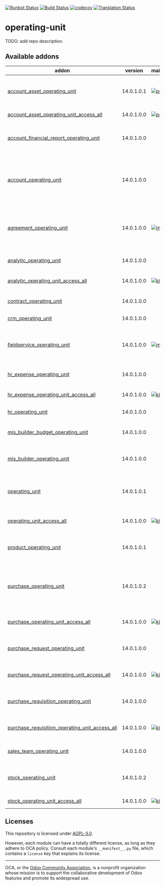 [![Runbot Status](https://runbot.odoo-community.org/runbot/badge/flat/213/14.0.svg)](https://runbot.odoo-community.org/runbot/repo/github-com-oca-operating-unit-213)
[![Build Status](https://travis-ci.com/OCA/operating-unit.svg?branch=14.0)](https://travis-ci.com/OCA/operating-unit)
[![codecov](https://codecov.io/gh/OCA/operating-unit/branch/14.0/graph/badge.svg)](https://codecov.io/gh/OCA/operating-unit)
[![Translation Status](https://translation.odoo-community.org/widgets/operating-unit-14-0/-/svg-badge.svg)](https://translation.odoo-community.org/engage/operating-unit-14-0/?utm_source=widget)

<!-- /!\ do not modify above this line -->

# operating-unit

TODO: add repo description.

<!-- /!\ do not modify below this line -->

<!-- prettier-ignore-start -->

[//]: # (addons)

Available addons
----------------
addon | version | maintainers | summary
--- | --- | --- | ---
[account_asset_operating_unit](account_asset_operating_unit/) | 14.0.1.0.1 | [![ps-tubtim](https://github.com/ps-tubtim.png?size=30px)](https://github.com/ps-tubtim) | This module adds operating unit information to assets.
[account_asset_operating_unit_access_all](account_asset_operating_unit_access_all/) | 14.0.1.0.0 | [![ps-tubtim](https://github.com/ps-tubtim.png?size=30px)](https://github.com/ps-tubtim) | Access all OUs' Assets
[account_financial_report_operating_unit](account_financial_report_operating_unit/) | 14.0.1.0.0 |  | Introduces Operating Unit (OU) in financial reports
[account_operating_unit](account_operating_unit/) | 14.0.1.0.0 |  | Introduces Operating Unit (OU) in invoices and Accounting Entries with clearing account
[agreement_operating_unit](agreement_operating_unit/) | 14.0.1.0.0 | [![max3903](https://github.com/max3903.png?size=30px)](https://github.com/max3903) | This module adds operating unit information to agreements and service profiles.
[analytic_operating_unit](analytic_operating_unit/) | 14.0.1.0.0 |  | Analytic Operating Unit
[analytic_operating_unit_access_all](analytic_operating_unit_access_all/) | 14.0.1.0.0 | [![kittiu](https://github.com/kittiu.png?size=30px)](https://github.com/kittiu) | Access all OUs' Analytics
[contract_operating_unit](contract_operating_unit/) | 14.0.1.0.0 |  | Contract Operating Unit
[crm_operating_unit](crm_operating_unit/) | 14.0.1.0.0 |  | Operating Unit in CRM
[fieldservice_operating_unit](fieldservice_operating_unit/) | 14.0.1.0.0 | [![max3903](https://github.com/max3903.png?size=30px)](https://github.com/max3903) | This module adds operating unit information to Field Service orders.
[hr_expense_operating_unit](hr_expense_operating_unit/) | 14.0.1.0.0 |  | HR Expense Operating Unit
[hr_expense_operating_unit_access_all](hr_expense_operating_unit_access_all/) | 14.0.1.0.0 | [![kittiu](https://github.com/kittiu.png?size=30px)](https://github.com/kittiu) | Access all OUs' Expenses
[hr_operating_unit](hr_operating_unit/) | 14.0.1.0.0 |  | HR Operating Unit
[mis_builder_budget_operating_unit](mis_builder_budget_operating_unit/) | 14.0.1.0.0 |  | MIS Builder Budget with Operating Unit
[mis_builder_operating_unit](mis_builder_operating_unit/) | 14.0.1.0.0 |  | MIS Builder with Operating Unit
[operating_unit](operating_unit/) | 14.0.1.0.1 |  | An operating unit (OU) is an organizational entity part of a company
[operating_unit_access_all](operating_unit_access_all/) | 14.0.1.0.0 | [![kittiu](https://github.com/kittiu.png?size=30px)](https://github.com/kittiu) | Access all Operating Units
[product_operating_unit](product_operating_unit/) | 14.0.1.0.1 |  | Adds the concept of operating unit (OU) in products
[purchase_operating_unit](purchase_operating_unit/) | 14.0.1.0.2 |  | Adds the concecpt of operating unit (OU) in purchase order management
[purchase_operating_unit_access_all](purchase_operating_unit_access_all/) | 14.0.1.0.0 | [![kittiu](https://github.com/kittiu.png?size=30px)](https://github.com/kittiu) | Access all OUs' Purchase Orders
[purchase_request_operating_unit](purchase_request_operating_unit/) | 14.0.1.0.0 |  | Operating Unit in Purchase Requests
[purchase_request_operating_unit_access_all](purchase_request_operating_unit_access_all/) | 14.0.1.0.0 | [![kittiu](https://github.com/kittiu.png?size=30px)](https://github.com/kittiu) | Access all OUs' Purchase Requests
[purchase_requisition_operating_unit](purchase_requisition_operating_unit/) | 14.0.1.0.0 |  | Operating Unit in Purchase Requisitions
[purchase_requisition_operating_unit_access_all](purchase_requisition_operating_unit_access_all/) | 14.0.1.0.0 | [![kittiu](https://github.com/kittiu.png?size=30px)](https://github.com/kittiu) | Access all OUs' Purchase Agreement
[sales_team_operating_unit](sales_team_operating_unit/) | 14.0.1.0.0 |  | Sales Team Operating Unit
[stock_operating_unit](stock_operating_unit/) | 14.0.1.0.2 |  | Adds the concept of operating unit (OU) in stock management
[stock_operating_unit_access_all](stock_operating_unit_access_all/) | 14.0.1.0.0 | [![kittiu](https://github.com/kittiu.png?size=30px)](https://github.com/kittiu) | Access all OUs' Stock

[//]: # (end addons)

<!-- prettier-ignore-end -->

## Licenses

This repository is licensed under [AGPL-3.0](LICENSE).

However, each module can have a totally different license, as long as they adhere to OCA
policy. Consult each module's `__manifest__.py` file, which contains a `license` key
that explains its license.

----

OCA, or the [Odoo Community Association](http://odoo-community.org/), is a nonprofit
organization whose mission is to support the collaborative development of Odoo features
and promote its widespread use.
